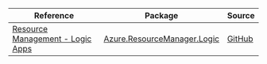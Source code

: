 | Reference | Package | Source |
|---|---|---|
|[Resource Management - Logic Apps](resourcemanager.logic-readme.md)|[Azure.ResourceManager.Logic](https://www.nuget.org/packages/Azure.ResourceManager.Logic)|[GitHub](https://github.com/Azure/azure-sdk-for-net/blob/main/sdk/logic/Azure.ResourceManager.Logic)|
